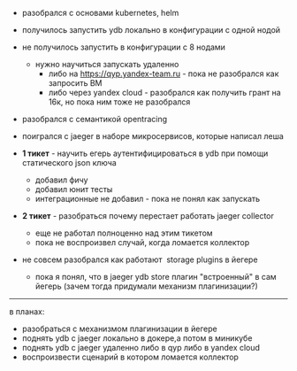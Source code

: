 - разобрался с основами kubernetes, helm
- получилось запустить ydb локально в конфигурации с одной нодой
- не получилось запустить в конфигурации с 8 нодами
	- нужно научиться запускать удаленно
		- либо на https://qyp.yandex-team.ru - пока не разобрался как запросить ВМ
		- либо через yandex cloud - разобрался как получить грант на 16к, но пока ним тоже не разобрался

- разобрался с семантикой opentracing
- поигрался с jaeger в наборе микросервисов, которые написал леша
- **1 тикет** - научить егерь аутентифицироваться в  ydb при помощи статического json ключа
	- добавил фичу
	- добавил юнит тесты
	- интеграционные не добавил - пока не понял как запускать
- **2 тикет** - разобраться почему перестает работать jaeger collector
	- еще не работал полноценно над этим тикетом
	- пока не воспроизвел случай, когда ломается коллектор
- не совсем разобрался как работают  storage plugins в йегере
	- пока я понял, что в jaeger ydb store плагин "встроенный" в сам йегерь (зачем тогда придумали механизм плагинизации?)
---
в планах:
- разобраться с механизмом плагинизации в йегере
- поднять ydb с jaeger локально в докере,а потом в миникубе
- поднять ydb с jaeger удаленно либо в qyp либо в yandex cloud
- воспроизвести сценарий в котором ломается коллектор
